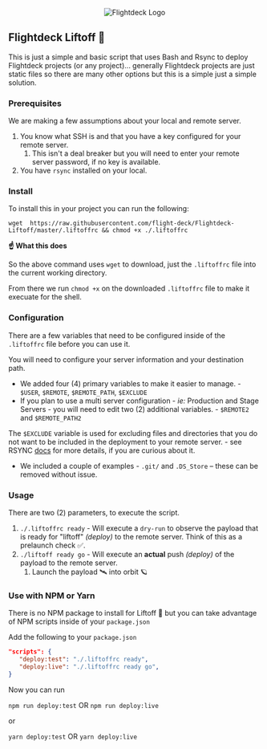 <div align="center">
<p><img src="https://d.pr/free/i/FDUErn+" alt="Flightdeck Logo"></p>
</div>

## Flightdeck Liftoff 🚀

This is just a simple and basic script that uses Bash and Rsync to deploy Flightdeck projects (or any project)... generally Flightdeck projects are just static files so there are many other options but this is a simple just a simple solution.

### Prerequisites

We are making a few assumptions about your local and remote server.

1. You know what SSH is and that you have a key configured for your remote server.
   1. This isn't a deal breaker but you will need to enter your remote server password, if no key is available.
2. You have `rsync` installed on your local.

### Install

To install this in your project you can run the following:

```shell
wget  https://raw.githubusercontent.com/flight-deck/Flightdeck-Liftoff/master/.liftoffrc && chmod +x ./.liftoffrc
```
**☝️ What this does** 

So the above command uses `wget` to download, just the `.liftoffrc` file into the current working directory. 

From there we run `chmod +x` on the downloaded `.liftoffrc` file to make it execuate for the shell. 

### Configuration

There are a few variables that need to be configured inside of the `.liftoffrc` file before you can use it.

You will need to configure your server information and your destination path.

- We added four (4) primary variables to make it easier to manage. - `$USER`, `$REMOTE`, `$REMOTE_PATH`, `$EXCLUDE`
- If you plan to use a multi server configuration - _ie:_ Production and Stage Servers - you will need to edit two (2) additional variables. - `$REMOTE2` and `$REMOTE_PATH2`

The `$EXCLUDE` variable is used for excluding files and directories that you do not want to be included in the deployment to your remote server. - see RSYNC [docs](https://download.samba.org/pub/rsync/rsync.1) for more details, if you are curious about it.

* We included a couple of examples - `.git/` and `.DS_Store` – these can be removed without issue.

### Usage

There are two (2) parameters, to execute the script.

1. `./.liftoffrc ready` - Will execute a `dry-run` to observe the payload that is ready for "liftoff" _(deploy)_ to the remote server. Think of this as a prelaunch check ✅.
2. `./liftoff ready go` - Will execute an **actual** push _(deploy)_ of the payload to the remote server.
   1. Launch the payload 🛰 into orbit 🪐

### Use with NPM or Yarn

There is no NPM package to install for Liftoff 🚀 but you can take advantage of NPM scripts inside of your `package.json` 

Add the following to your `package.json` 

```json
"scripts": {
   "deploy:test": "./.liftoffrc ready",
   "deploy:live": "./.liftoffrc ready go",
}
```

Now you can run 

`npm run deploy:test`  OR `npm run deploy:live`

or 

`yarn deploy:test`  OR `yarn deploy:live`
